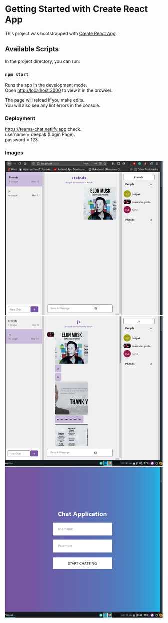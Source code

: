 # Getting Started with Create React App

This project was bootstrapped with [Create React App](https://github.com/facebook/create-react-app).

## Available Scripts

In the project directory, you can run:

### `npm start`

Runs the app in the development mode.\
Open [http://localhost:3000](http://localhost:3000) to view it in the browser.

The page will reload if you make edits.\
You will also see any lint errors in the console.

### Deployment

https://teams-chat.netlify.app check.\
username = deepak (Login Page).\
password = 123

### Images
<img src = "chat 1.png">
<img src = "chat 2 .png">
<img src = "Login.png">

